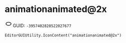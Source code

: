 # animationanimated@2x
![](/img/animationanimated@2x.png)
GUID: `-3957402828522027677`
```
EditorGUIUtility.IconContent("animationanimated@2x")
```
